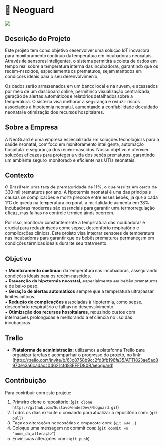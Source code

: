 # 🏥 Neoguard

<img src="https://s2-g1.glbimg.com/n7TXdirw76BnTOiTlwVcDdx5YZc=/0x0:1920x1080/924x0/smart/filters:strip_icc()/i.s3.glbimg.com/v1/AUTH_59edd422c0c84a879bd37670ae4f538a/internal_photos/bs/2021/C/e/fRBFt3R0K23nPOdNt8fA/2.jpg">

## Descrição do Projeto

Este projeto tem como objetivo desenvolver uma solução IoT inovadora para monitoramento contínuo da temperatura em incubadoras neonatais. Através de sensores inteligentes, o sistema permitirá a coleta de dados em tempo real sobre a temperatura interna das incubadoras, garantindo que os recém-nascidos, especialmente os prematuros, sejam mantidos em condições ideais para o seu desenvolvimento.

Os dados serão armazenados em um banco local e na nuvem, e acessados por meio de um dashboard online, permitindo visualização centralizada, geração de alertas automáticos e relatórios detalhados sobre a temperatura. O sistema visa melhorar a segurança e reduzir riscos associados à hipotermia neonatal, aumentando a confiabilidade do cuidado neonatal e otimização dos recursos hospitalares.

## Sobre a Empresa

A NeoGuard é uma empresa especializada em soluções tecnológicas para a saúde neonatal, com foco em monitoramento inteligente, automação hospitalar e segurança dos recém-nascidos. Nosso objetivo é oferecer soluções eficazes para proteger a vida dos bebês prematuros, garantindo um ambiente seguro, monitorado e eficiente nas UTIs neonatais.

## Contexto

O Brasil tem uma taxa de prematuridade de 11%, o que resulta em cerca de 330 mil prematuros por ano. A hipotermia neonatal é uma das principais causas de complicações e morte precoce entre esses bebês, já que a cada 1°C de queda na temperatura corporal, a mortalidade aumenta em 28%. Incubadoras modernas são essenciais para garantir uma termorregulação eficaz, mas falhas no controle térmico ainda ocorrem.

Por isso, monitorar constantemente a temperatura das incubadoras é crucial para reduzir riscos como sepse, desconforto respiratório e complicações clínicas. Este projeto visa integrar sensores de temperatura nas incubadoras para garantir que os bebês prematuros permaneçam em condições térmicas ideais durante seu tratamento.

## Objetivo

•	**Monitoramento contínuo:**  da temperatura nas incubadoras, assegurando condições ideais para os recém-nascidos. <br>
•	**Prevenção da hipotermia neonatal**, especialmente em bebês prematuros e de baixo peso.<br>
•	**Geração de alertas automáticos** sempre que a temperatura ultrapassar limites críticos.<br>
•	**Redução de complicações** associadas à hipotermia, como sepse, desconforto respiratório e falhas no desenvolvimento.<br>
•	**Otimização dos recursos hospitalares**,  reduzindo custos com internações prolongadas e melhorando a eficiência no uso das incubadoras.

## Trello
- **Plataforma de administração:** utilizamos a plataforma Trello para organizar tarefas e acompanhar o progresso do projeto, no link:(https://trello.com/invite/b/68c8758b9cc2fd8fb196fa35/ATTI823ae5ac8970ea3a6cadac404621cfd88EFFD80B/neoguard)

## Contribuição

Para contribuir com este projeto:
1. Primeiro clone o repositório: (`git clone https://github.com/GustavoMendesDev/Neoguard.git`)
2. Todos os dias execute o comando para atualizar o repositório com: (`git pull`)
3. Faça as alterações necessárias e empacote com: (`git add .`)
4. Coloque uma mensagem no commit com: (`git commit -m "nome_da_alteração"`)
5. Envie suas alterações com: (`git push`)

